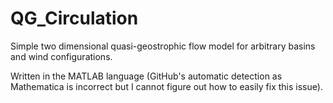 # QG_Circulation
Simple two dimensional quasi-geostrophic flow model for arbitrary basins and wind configurations.

Written in the MATLAB language (GitHub's automatic detection as Mathematica is incorrect but I cannot figure out how to easily fix this issue).
